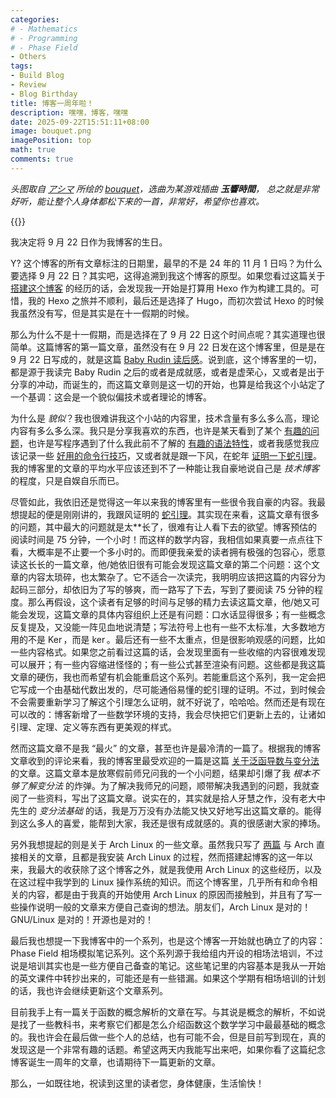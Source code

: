```yaml
---
categories:
# - Mathematics
# - Programming
# - Phase Field
- Others
tags:
- Build Blog
- Review
- Blog Birthday
title: 博客一周年啦！
description: 嘿嘿，博客，嘿嘿
date: 2025-09-22T15:51:11+08:00
image: bouquet.png
imagePosition: top
math: true
comments: true
---
```


*头图取自 [アシマ](https://www.pixiv.net/users/2642047) 所绘的 [bouquet](https://www.pixiv.net/artworks/68232005)，选曲为某游戏插曲 **玉響時間**， 总之就是非常好听，能让整个人身体都松下来的一首，非常好，希望你也喜欢。*

{{<music auto="https://music.163.com/#/song?id=1499310887" loop="none">}}

我决定将 9 月 22 日作为我博客的生日。

Y? 这个博客的所有文章标注的日期里，最早的不是 24 年的 11 月 1 日吗？为什么要选择 9 月 22 日？其实吧，这得追溯到我这个博客的原型。如果您看过这篇关于 [搭建这个博客](/posts/Build_Blog) 的经历的话，会发现我一开始是打算用 Hexo 作为构建工具的。可惜，我的 Hexo 之旅并不顺利，最后还是选择了 Hugo，而初次尝试 Hexo 的时候我虽然没有写，但是其实是在十一假期的时候。

那么为什么不是十一假期，而是选择在了 9 月 22 日这个时间点呢？其实道理也很简单。这篇博客的第一篇文章，虽然没有在 9 月 22 日发在这个博客里，但是是在 9 月 22 日写成的，就是这篇 [Baby Rudin 读后感](/posts/baby_rudin/)。说到底，这个博客里的一切，都是源于我读完 Baby Rudin 之后的或者是成就感，或者是虚荣心，又或者是出于分享的冲动，而诞生的，而这篇文章则是这一切的开始，也算是给我这个小站定了一个基调：这会是一个貌似偏技术或者理论的博客。

为什么是 *貌似*？我也很难讲我这个小站的内容里，技术含量有多么多么高，理论内容有多么多么深。我只是分享我喜欢的东西，也许是某天看到了某个 [有趣的问题](/posts/functional_derivative/)，也许是写程序遇到了什么我此前不了解的 [有趣的语法特性](/posts/vector_memory_layout/)，或者我感觉我应该记录一些 [好用的命令行技巧](/posts/last_command/)，又或者就是跟一下风，在蛇年 [证明一下蛇引理](/posts/snake_lemma/)。我的博客里的文章的平均水平应该还到不了一种能让我自豪地说自己是 *技术博客* 的程度，只是自娱自乐而已。

尽管如此，我依旧还是觉得这一年以来我的博客里有一些很令我自豪的内容。我最想提起的便是刚刚讲的，我跟风证明的 [蛇引理](/posts/snake_lemma/)。其实现在来看，这篇文章有很多的问题，其中最大的问题就是太\*\*长了，很难有让人看下去的欲望。博客预估的阅读时间是 75 分钟，一个小时！而这样的数学内容，我相信如果真要一点点往下看，大概率是不止要一个多小时的。而即便我亲爱的读者拥有极强的包容心，愿意读这长长的一篇文章，他/她依旧很有可能会发现这篇文章的第二个问题：这个文章的内容太琐碎，也太繁杂了。它不适合一次读完，我明明应该把这篇的内容分为起码三部分，却依旧为了写的够爽，而一路写了下去，写到了要阅读 75 分钟的程度。那么再假设，这个读者有足够的时间与足够的精力去读这篇文章，他/她又可能会发现，这篇文章的具体内容组织上还是有问题：口水话显得很多；有一些概念反复提及，又没能一阵见血地说清楚；写法符号上也有一些不太标准，大多数地方用的不是 $\operatorname{Ker}$，而是 $\operatorname{ker}$。最后还有一些不太重点，但是很影响观感的问题，比如一些内容格式。如果您之前看过这篇的话，会发现里面有一些收缩的内容很难发现可以展开；有一些内容缩进怪怪的；有一些公式甚至渲染有问题。这些都是我这篇文章的硬伤，我也而希望有机会能重启这个系列。若能重启这个系列，我一定会把它写成一个由基础代数出发的，尽可能通俗易懂的蛇引理的证明。不过，到时候会不会需要重新学习了解这个引理怎么证明，就不好说了，哈哈哈。然而还是有现在可以改的：博客新增了一些数学环境的支持，我会尽快把它们更新上去的，让诸如引理、定理、定义等东西有更美观的样式。

然而这篇文章不是我 “最火” 的文章，甚至也许是最冷清的一篇了。根据我的博客文章收到的评论来看，我的博客里最受欢迎的一篇是这篇 [关于泛函导数与变分法](/posts/functional_derivative/) 的文章。这篇文章本是放寒假前师兄问我的一个小问题，结果却引爆了我 *根本不够了解变分法* 的炸弹。为了解决我师兄的问题，顺带解决我遇到的问题，我就查阅了一些资料，写出了这篇文章。说实在的，其实就是拾人牙慧之作，没有老大中先生的 *变分法基础* 的话，我是万万没有办法能又快又好地写出这篇文章的。能得到这么多人的喜爱，能帮到大家，我还是很有成就感的。真的很感谢大家的捧场。

另外我想提起的则是关于 Arch Linux 的一些文章。虽然我只写了 [两篇](/tags/arch/) 与 Arch 直接相关的文章，且都是我安装 Arch Linux 的过程，然而搭建起博客的这一年以来，我最大的收获除了这个博客之外，就是我使用 Arch Linux 的这些经历，以及在这过程中我学到的 Linux 操作系统的知识。而这个博客里，几乎所有和命令相关的内容，都是由于我真的开始使用 Arch Linux 的原因而接触到，并且有了写一些操作说明一般的文章来方便自己查询的想法。朋友们，Arch Linux 是对的！GNU/Linux 是对的！开源也是对的！

最后我也想提一下我博客中的一个系列，也是这个博客一开始就也确立了的内容：Phase Field 相场模拟笔记系列。这个系列源于我给组内开设的相场法培训，不过说是培训其实也是一些方便自己备查的笔记。这些笔记里的内容基本是我从一开始的英文课件中转抄出来的，可能还是有一些错漏。如果这个学期有相场培训的计划的话，我也许会继续更新这个文章系列。

目前我手上有一篇关于函数的概念解析的文章在写。与其说是概念的解析，不如说是找了一些教科书，来考察它们都是怎么介绍函数这个数学学习中最最基础的概念的。我也许会在最后做一些个人的总结，也有可能不会，但是目前写到现在，真的发现这是一个非常有趣的话题。希望这两天内我能写出来吧，如果你看了这篇纪念博客诞生一周年的文章，也请期待下一篇更新的文章。

那么，一如既往地，祝读到这里的读者您，身体健康，生活愉快！